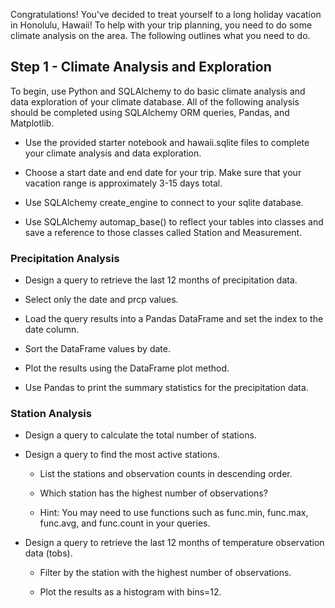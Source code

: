 Congratulations! You've decided to treat yourself to a long holiday vacation in Honolulu, Hawaii! To help with your trip planning, you need to do some climate analysis on the area. The following outlines what you need to do.

## Step 1 - Climate Analysis and Exploration
To begin, use Python and SQLAlchemy to do basic climate analysis and data exploration of your climate database. All of the following analysis should be completed using SQLAlchemy ORM queries, Pandas, and Matplotlib.

- Use the provided starter notebook and hawaii.sqlite files to complete your climate analysis and data exploration.

- Choose a start date and end date for your trip. Make sure that your vacation range is approximately 3-15 days total.

- Use SQLAlchemy create_engine to connect to your sqlite database.

- Use SQLAlchemy automap_base() to reflect your tables into classes and save a reference to those classes called Station and Measurement.

### Precipitation Analysis

- Design a query to retrieve the last 12 months of precipitation data.

- Select only the date and prcp values.

- Load the query results into a Pandas DataFrame and set the index to the date column.

- Sort the DataFrame values by date.

- Plot the results using the DataFrame plot method.

- Use Pandas to print the summary statistics for the precipitation data.



### Station Analysis


- Design a query to calculate the total number of stations.

- Design a query to find the most active stations.

  - List the stations and observation counts in descending order.

  - Which station has the highest number of observations?

  - Hint: You may need to use functions such as func.min, func.max, func.avg, and func.count in your queries.

- Design a query to retrieve the last 12 months of temperature observation data (tobs).

  - Filter by the station with the highest number of observations.

  - Plot the results as a histogram with bins=12.
